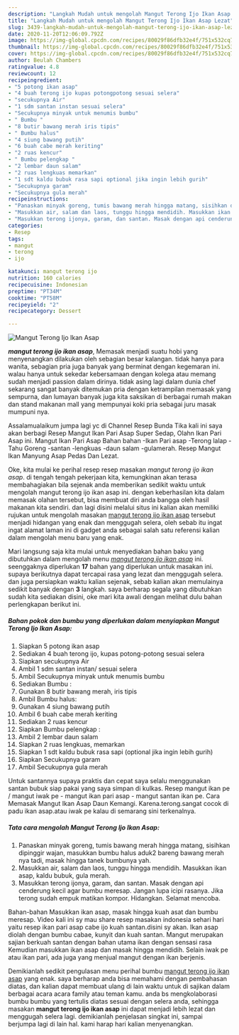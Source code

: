 ```yaml
---
description: "Langkah Mudah untuk mengolah Mangut Terong Ijo Ikan Asap Lezat"
title: "Langkah Mudah untuk mengolah Mangut Terong Ijo Ikan Asap Lezat"
slug: 3439-langkah-mudah-untuk-mengolah-mangut-terong-ijo-ikan-asap-lezat
date: 2020-11-20T12:06:09.792Z
image: https://img-global.cpcdn.com/recipes/80029f86dfb32e4f/751x532cq70/mangut-terong-ijo-ikan-asap-foto-resep-utama.jpg
thumbnail: https://img-global.cpcdn.com/recipes/80029f86dfb32e4f/751x532cq70/mangut-terong-ijo-ikan-asap-foto-resep-utama.jpg
cover: https://img-global.cpcdn.com/recipes/80029f86dfb32e4f/751x532cq70/mangut-terong-ijo-ikan-asap-foto-resep-utama.jpg
author: Beulah Chambers
ratingvalue: 4.8
reviewcount: 12
recipeingredient:
- "5 potong ikan asap"
- "4 buah terong ijo kupas potongpotong sesuai selera"
- "secukupnya Air"
- "1 sdm santan instan sesuai selera"
- "Secukupnya minyak untuk menumis bumbu"
- " Bumbu "
- "8 butir bawang merah iris tipis"
- " Bumbu halus"
- "4 siung bawang putih"
- "6 buah cabe merah keriting"
- "2 ruas kencur"
- " Bumbu pelengkap "
- "2 lembar daun salam"
- "2 ruas lengkuas memarkan"
- "1 sdt kaldu bubuk rasa sapi optional jika ingin lebih gurih"
- "Secukupnya garam"
- "Secukupnya gula merah"
recipeinstructions:
- "Panaskan minyak goreng, tumis bawang merah hingga matang, sisihkan dipinggir wajan, masukkan bumbu halus aduk2 bareng bawang merah nya tadi, masak hingga tanek bumbunya yah."
- "Masukkan air, salam dan laos, tunggu hingga mendidih. Masukkan ikan asap, kaldu bubuk, gula merah."
- "Masukkan terong ijonya, garam, dan santan. Masak dengan api cenderung kecil agar bumbu meresap. Jangan lupa icipi rasanya. Jika terong sudah empuk matikan kompor. Hidangkan. Selamat mencoba."
categories:
- Resep
tags:
- mangut
- terong
- ijo

katakunci: mangut terong ijo 
nutrition: 160 calories
recipecuisine: Indonesian
preptime: "PT34M"
cooktime: "PT58M"
recipeyield: "2"
recipecategory: Dessert

---
```



![Mangut Terong Ijo Ikan Asap](https://img-global.cpcdn.com/recipes/80029f86dfb32e4f/751x532cq70/mangut-terong-ijo-ikan-asap-foto-resep-utama.jpg)

<b><i>mangut terong ijo ikan asap</i></b>, Memasak menjadi suatu hobi yang menyenangkan dilakukan oleh sebagian besar kalangan. tidak hanya para wanita, sebagian pria juga banyak yang berminat dengan kegemaran ini. walau hanya untuk sekedar kebersamaan dengan kolega atau memang sudah menjadi passion dalam dirinya. tidak asing lagi dalam dunia chef sekarang sangat banyak ditemukan pria dengan ketrampilan memasak yang sempurna, dan lumayan banyak juga kita saksikan di berbagai rumah makan dan stand makanan mall yang mempunyai koki pria sebagai juru masak mumpuni nya.

Assalamualaikum jumpa lagi yc di Channel Resep Bunda Tika kali ini saya akan berbagi Resep Mangut Ikan Pari Asap Super Sedap, Olahn Ikan Pari Asap ini. Mangut Ikan Pari Asap Bahan bahan -Ikan Pari asap -Terong lalap -Tahu Goreng -santan -lengkuas -daun salam -gulamerah. Resep Mangut Ikan Manyung Asap Pedas Dan Lezat.

Oke, kita mulai ke perihal resep resep masakan <i>mangut terong ijo ikan asap</i>. di tengah tengah pekerjaan kita, kemungkinan akan terasa membahagiakan bila sejenak anda memberikan sedikit waktu untuk mengolah mangut terong ijo ikan asap ini. dengan keberhasilan kita dalam memasak olahan tersebut, bisa membuat diri anda bangga oleh hasil makanan kita sendiri. dan lagi disini melalui situs ini kalian akan memiliki rujukan untuk mengolah masakan <u>mangut terong ijo ikan asap</u> tersebut menjadi hidangan yang enak dan menggugah selera, oleh sebab itu ingat ingat alamat laman ini di gadget anda sebagai salah satu referensi kalian dalam mengolah menu baru yang enak.


Mari langsung saja kita mulai untuk menyediakan bahan baku yang dibutuhkan dalam mengolah menu <u><i>mangut terong ijo ikan asap</i></u> ini. seenggaknya diperlukan <b>17</b> bahan yang diperlukan untuk masakan ini. supaya berikutnya dapat tercapai rasa yang lezat dan menggugah selera. dan juga persiapkan waktu kalian sejenak, sebab kalian akan memulainya sedikit banyak dengan <b>3</b> langkah. saya berharap segala yang dibutuhkan sudah kita sediakan disini, oke mari kita awali dengan melihat dulu bahan perlengkapan berikut ini.

<!--inarticleads1-->

##### Bahan pokok dan bumbu yang diperlukan dalam menyiapkan Mangut Terong Ijo Ikan Asap:

1. Siapkan 5 potong ikan asap
1. Sediakan 4 buah terong ijo, kupas potong-potong sesuai selera
1. Siapkan secukupnya Air
1. Ambil 1 sdm santan instan/ sesuai selera
1. Ambil Secukupnya minyak untuk menumis bumbu
1. Sediakan  Bumbu :
1. Gunakan 8 butir bawang merah, iris tipis
1. Ambil  Bumbu halus:
1. Gunakan 4 siung bawang putih
1. Ambil 6 buah cabe merah keriting
1. Sediakan 2 ruas kencur
1. Siapkan  Bumbu pelengkap :
1. Ambil 2 lembar daun salam
1. Siapkan 2 ruas lengkuas, memarkan
1. Siapkan 1 sdt kaldu bubuk rasa sapi (optional jika ingin lebih gurih)
1. Siapkan Secukupnya garam
1. Ambil Secukupnya gula merah


Untuk santannya supaya praktis dan cepat saya selalu menggunakan santan bubuk siap pakai yang saya simpan di kulkas. Resep mangut ikan pe / mangut iwak pe - mangut ikan pari asap - mangut santan ikan pe. Cara Memasak Mangut Ikan Asap Daun Kemangi. Karena.terong.sangat cocok di padu ikan asap.atau iwak pe kalau di semarang sini terkenalnya. 

<!--inarticleads2-->

##### Tata cara mengolah Mangut Terong Ijo Ikan Asap:

1. Panaskan minyak goreng, tumis bawang merah hingga matang, sisihkan dipinggir wajan, masukkan bumbu halus aduk2 bareng bawang merah nya tadi, masak hingga tanek bumbunya yah.
1. Masukkan air, salam dan laos, tunggu hingga mendidih. Masukkan ikan asap, kaldu bubuk, gula merah.
1. Masukkan terong ijonya, garam, dan santan. Masak dengan api cenderung kecil agar bumbu meresap. Jangan lupa icipi rasanya. Jika terong sudah empuk matikan kompor. Hidangkan. Selamat mencoba.


Bahan-bahan Masukkan ikan asap, masak hingga kuah asat dan bumbu meresap. Video kali ini sy mau share resep masakan indonesia sehari hari yaitu resep ikan pari asap cabe ijo kuah santan.disini sy akan. Ikan asap diolah dengan bumbu cabae, kunyit dan kuah santan. Mangut merupakan sajian berkuah santan dengan bahan utama ikan dengan sensasi rasa Kemudian masukkan ikan asap dan masak hingga mendidih. Selain iwak pe atau ikan pari, ada juga yang menjual mangut dengan ikan berjenis. 

Demikianlah sedikit pengulasan menu perihal bumbu <u>mangut terong ijo ikan asap</u> yang enak. saya berharap anda bisa memahami dengan pembahasan diatas, dan kalian dapat membuat ulang di lain waktu untuk di sajikan dalam berbagai acara acara family atau teman kamu. anda bs mengkolaborasi bumbu bumbu yang tertulis diatas sesuai dengan selera anda, sehingga masakan <b>mangut terong ijo ikan asap</b> ini dapat menjadi lebih lezat dan menggugah selera lagi. demikianlah penjelasan singkat ini, sampai berjumpa lagi di lain hal. kami harap hari kalian menyenangkan.
